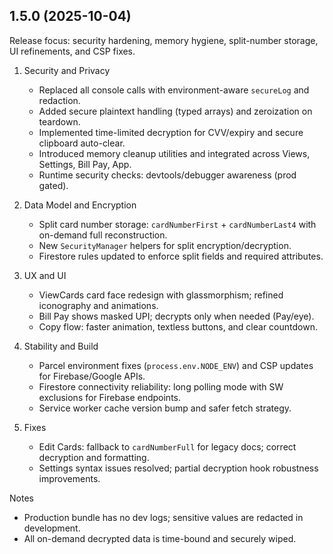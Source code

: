 ## 1.5.0 (2025-10-04)

Release focus: security hardening, memory hygiene, split-number storage, UI refinements, and CSP fixes.

1. Security and Privacy
   - Replaced all console calls with environment-aware `secureLog` and redaction.
   - Added secure plaintext handling (typed arrays) and zeroization on teardown.
   - Implemented time-limited decryption for CVV/expiry and secure clipboard auto-clear.
   - Introduced memory cleanup utilities and integrated across Views, Settings, Bill Pay, App.
   - Runtime security checks: devtools/debugger awareness (prod gated).

2. Data Model and Encryption
   - Split card number storage: `cardNumberFirst` + `cardNumberLast4` with on-demand full reconstruction.
   - New `SecurityManager` helpers for split encryption/decryption.
   - Firestore rules updated to enforce split fields and required attributes.

3. UX and UI
   - ViewCards card face redesign with glassmorphism; refined iconography and animations.
   - Bill Pay shows masked UPI; decrypts only when needed (Pay/eye).
   - Copy flow: faster animation, textless buttons, and clear countdown.

4. Stability and Build
   - Parcel environment fixes (`process.env.NODE_ENV`) and CSP updates for Firebase/Google APIs.
   - Firestore connectivity reliability: long polling mode with SW exclusions for Firebase endpoints.
   - Service worker cache version bump and safer fetch strategy.

5. Fixes
   - Edit Cards: fallback to `cardNumberFull` for legacy docs; correct decryption and formatting.
   - Settings syntax issues resolved; partial decryption hook robustness improvements.

Notes
   - Production bundle has no dev logs; sensitive values are redacted in development.
   - All on-demand decrypted data is time-bound and securely wiped.


